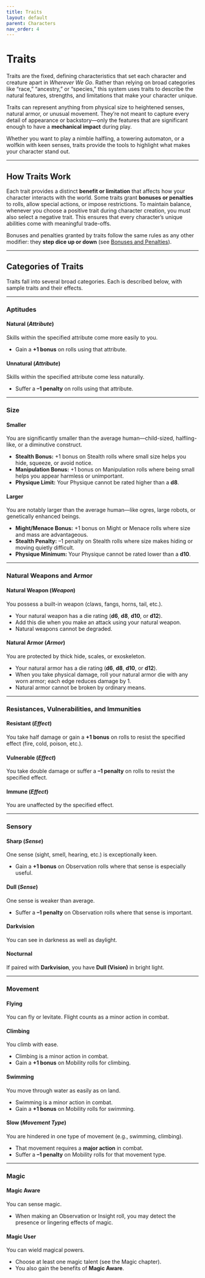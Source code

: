 ```yaml
---
title: Traits
layout: default
parent: Characters
nav_order: 4
---
```


# Traits
Traits are the fixed, defining characteristics that set each character and creature apart in *Wherever We Go*. Rather than relying on broad categories like “race,” “ancestry,” or “species,” this system uses traits to describe the natural features, strengths, and limitations that make your character unique.

Traits can represent anything from physical size to heightened senses, natural armor, or unusual movement. They’re not meant to capture every detail of appearance or backstory—only the features that are significant enough to have a **mechanical impact** during play.

Whether you want to play a nimble halfling, a towering automaton, or a wolfkin with keen senses, traits provide the tools to highlight what makes your character stand out.

---

## How Traits Work
Each trait provides a distinct **benefit or limitation** that affects how your character interacts with the world. Some traits grant **bonuses or penalties** to rolls, allow special actions, or impose restrictions. To maintain balance, whenever you choose a positive trait during character creation, you must also select a negative trait. This ensures that every character’s unique abilities come with meaningful trade-offs.

Bonuses and penalties granted by traits follow the same rules as any other modifier: they **step dice up or down** (see [Bonuses and Penalties](/action-rolls#bonuses-and-penalties)).

---

## Categories of Traits
Traits fall into several broad categories. Each is described below, with sample traits and their effects.

---

### Aptitudes

#### Natural (*Attribute*)
Skills within the specified attribute come more easily to you.
- Gain a **+1 bonus** on rolls using that attribute.

#### Unnatural (*Attribute*)
Skills within the specified attribute come less naturally.
- Suffer a **–1 penalty** on rolls using that attribute.

---

### Size

#### Smaller
You are significantly smaller than the average human—child-sized, halfling-like, or a diminutive construct.
- **Stealth Bonus:** +1 bonus on Stealth rolls where small size helps you hide, squeeze, or avoid notice.  
- **Manipulation Bonus:** +1 bonus on Manipulation rolls where being small helps you appear harmless or unimportant.  
- **Physique Limit:** Your Physique cannot be rated higher than a **d8**.

#### Larger
You are notably larger than the average human—like ogres, large robots, or genetically enhanced beings.
- **Might/Menace Bonus:** +1 bonus on Might or Menace rolls where size and mass are advantageous.  
- **Stealth Penalty:** –1 penalty on Stealth rolls where size makes hiding or moving quietly difficult.  
- **Physique Minimum:** Your Physique cannot be rated lower than a **d10**.

---

### Natural Weapons and Armor

#### Natural Weapon (*Weapon*)
You possess a built-in weapon (claws, fangs, horns, tail, etc.).  
- Your natural weapon has a die rating (**d6**, **d8**, **d10**, or **d12**).  
- Add this die when you make an attack using your natural weapon.  
- Natural weapons cannot be degraded.

#### Natural Armor (*Armor*)
You are protected by thick hide, scales, or exoskeleton.  
- Your natural armor has a die rating (**d6**, **d8**, **d10**, or **d12**).  
- When you take physical damage, roll your natural armor die with any worn armor; each edge reduces damage by 1.  
- Natural armor cannot be broken by ordinary means.

---

### Resistances, Vulnerabilities, and Immunities

#### Resistant (*Effect*)
You take half damage or gain a **+1 bonus** on rolls to resist the specified effect (fire, cold, poison, etc.).

#### Vulnerable (*Effect*)
You take double damage or suffer a **–1 penalty** on rolls to resist the specified effect.

#### Immune (*Effect*)
You are unaffected by the specified effect.

---

### Sensory

#### Sharp (*Sense*)
One sense (sight, smell, hearing, etc.) is exceptionally keen.  
- Gain a **+1 bonus** on Observation rolls where that sense is especially useful.

#### Dull (*Sense*)
One sense is weaker than average.  
- Suffer a **–1 penalty** on Observation rolls where that sense is important.

#### Darkvision
You can see in darkness as well as daylight.

#### Nocturnal
If paired with **Darkvision**, you have **Dull (Vision)** in bright light.

---

### Movement

#### Flying
You can fly or levitate. Flight counts as a minor action in combat.

#### Climbing
You climb with ease.  
- Climbing is a minor action in combat.  
- Gain a **+1 bonus** on Mobility rolls for climbing.

#### Swimming
You move through water as easily as on land.  
- Swimming is a minor action in combat.  
- Gain a **+1 bonus** on Mobility rolls for swimming.

#### Slow (*Movement Type*)
You are hindered in one type of movement (e.g., swimming, climbing).  
- That movement requires a **major action** in combat.  
- Suffer a **–1 penalty** on Mobility rolls for that movement type.

---

### Magic

#### Magic Aware
You can sense magic.  
- When making an Observation or Insight roll, you may detect the presence or lingering effects of magic.

#### Magic User
You can wield magical powers.  
- Choose at least one magic talent (see the Magic chapter).  
- You also gain the benefits of **Magic Aware**.